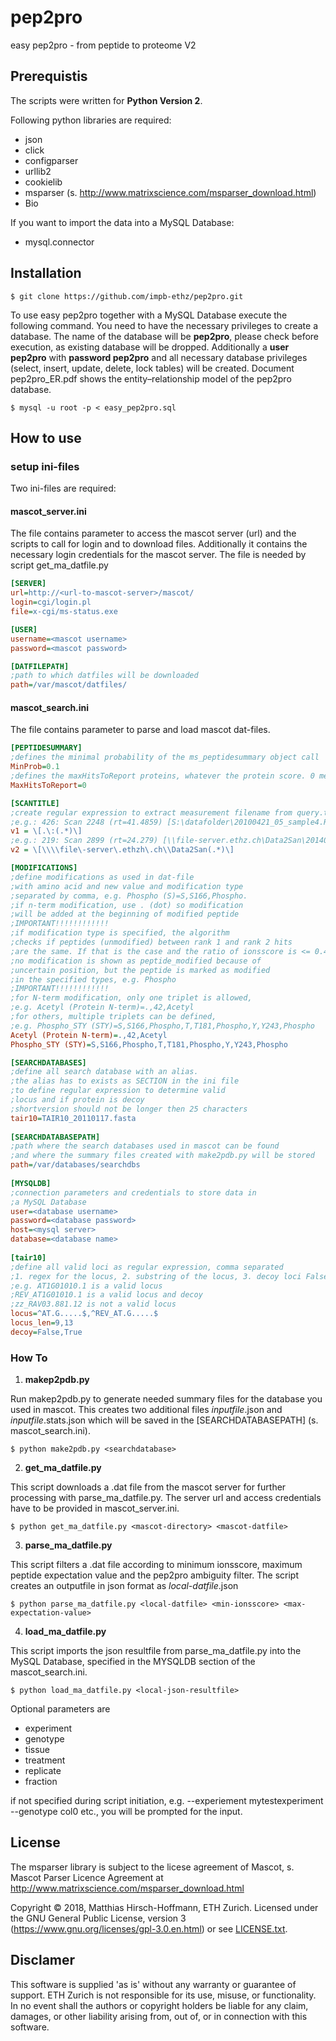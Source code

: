 # pep2pro
easy pep2pro - from peptide to proteome V2

## Prerequistis
The scripts were written for **Python Version 2**.

Following python libraries are required:
* json
* click
* configparser
* urllib2
* cookielib
* msparser (s. http://www.matrixscience.com/msparser_download.html)
* Bio

If you want to import the data into a MySQL Database:

* mysql.connector

## Installation

    $ git clone https://github.com/impb-ethz/pep2pro.git

To use easy pep2pro together with a MySQL Database execute the following command. You need to have the necessary privileges to create a database. The name of the database will be **pep2pro**, please check before execution, as existing database will be dropped. Additionally a **user pep2pro** with **password pep2pro** and all necessary database privileges (select, insert, update, delete, lock tables) will be created. Document pep2pro_ER.pdf shows the entity–relationship model of the pep2pro database. 

    $ mysql -u root -p < easy_pep2pro.sql

## How to use

### setup ini-files
Two ini-files are required:

#### mascot_server.ini
The file contains parameter to access the mascot server (url) and the scripts to call for login and to download files. Additionally it contains the necessary login credentials for the mascot server. 
The file is needed by script get_ma_datfile.py
```ini
[SERVER]
url=http://<url-to-mascot-server>/mascot/
login=cgi/login.pl
file=x-cgi/ms-status.exe

[USER]
username=<mascot username>
password=<mascot password>

[DATFILEPATH]
;path to which datfiles will be downloaded  
path=/var/mascot/datfiles/
```

#### mascot_search.ini
The file contains parameter to parse and load mascot dat-files. 
```ini
[PEPTIDESUMMARY]
;defines the minimal probability of the ms_peptidesummary object call
MinProb=0.1
;defines the maxHitsToReport proteins, whatever the protein score. 0 means no cutoff
MaxHitsToReport=0 

[SCANTITLE]
;create regular expression to extract measurement filename from query.title
;e.g.: 426: Scan 2248 (rt=41.4859) [S:\datafolder\20100421_05_sample4.RAW]
v1 = \[.\:(.*)\]
;e.g.: 219: Scan 2899 (rt=24.279) [\\file-server.ethz.ch\Data2San\20140829_elute_no.raw]                	
v2 = \[\\\\file\-server\.ethzh\.ch\\Data2San(.*)\]

[MODIFICATIONS]
;define modifications as used in dat-file
;with amino acid and new value and modification type
;separated by comma, e.g. Phospho (S)=S,S166,Phospho.
;if n-term modification, use . (dot) so modification 
;will be added at the beginning of modified peptide
;IMPORTANT!!!!!!!!!!!!
;if modification type is specified, the algorithm
;checks if peptides (unmodified) between rank 1 and rank 2 hits
;are the same. If that is the case and the ratio of ionsscore is <= 0.4
;no modification is shown as peptide_modified because of
;uncertain position, but the peptide is marked as modified 
;in the specified types, e.g. Phospho
;IMPORTANT!!!!!!!!!!!!
;for N-term modification, only one triplet is allowed, 
;e.g. Acetyl (Protein N-term)=.,42,Acetyl
;for others, multiple triplets can be defined, 
;e.g. Phospho_STY (STY)=S,S166,Phospho,T,T181,Phospho,Y,Y243,Phospho
Acetyl (Protein N-term)=.,42,Acetyl
Phospho_STY (STY)=S,S166,Phospho,T,T181,Phospho,Y,Y243,Phospho

[SEARCHDATABASES]
;define all search database with an alias.
;the alias has to exists as SECTION in the ini file
;to define regular expression to determine valid 
;locus and if protein is decoy
;shortversion should not be longer then 25 characters
tair10=TAIR10_20110117.fasta 
                                                                           
[SEARCHDATABASEPATH]                                                       
;path where the search databases used in mascot can be found              
;and where the summary files created with make2pdb.py will be stored      
path=/var/databases/searchdbs                                             
                                                                          
[MYSQLDB]                                                                  
;connection parameters and credentials to store data in                    
;a MySQL Database                                                          
user=<database username>                                                  
password=<database password>                                               
host=<mysql server>                                                        
database=<database name>                                                  
                                                                          
[tair10]
;define all valid loci as regular expression, comma separated
;1. regex for the locus, 2. substring of the locus, 3. decoy loci False/True
;e.g. AT1G01010.1 is a valid locus
;REV_AT1G01010.1 is a valid locus and decoy
;zz_RAV03.881.12 is not a valid locus
locus=^AT.G.....$,^REV_AT.G.....$
locus_len=9,13
decoy=False,True
```

### How To

1. **makep2pdb.py**

Run makep2pdb.py to generate needed summary files for the database you used in mascot. This creates two additional files *inputfile*.json and *inputfile*.stats.json which will be saved in the [SEARCHDATABASEPATH] (s. mascot_search.ini).

    $ python make2pdb.py <searchdatabase>

2. **get_ma_datfile.py**

This script downloads a .dat file from the mascot server for further processing with parse_ma_datfile.py. The server url and access credentials have to be provided in mascot_server.ini.

    $ python get_ma_datfile.py <mascot-directory> <mascot-datfile>

3. **parse_ma_datfile.py**

This script filters a .dat file according to minimum ionsscore, maximum peptide expectation value and the pep2pro ambiguity filter. The script creates an outputfile in json format as *local-datfile*.json

    $ python parse_ma_datfile.py <local-datfile> <min-ionsscore> <max-expectation-value>

4. **load_ma_datfile.py**

This script imports the json resultfile from parse_ma_datfile.py into the MySQL Database, specified in the MYSQLDB section of the mascot_search.ini.

    $ python load_ma_datfile.py <local-json-resultfile>

Optional parameters are 
* experiment
* genotype
* tissue
* treatment
* replicate
* fraction

if not specified during script initiation, e.g. --experiement mytestexperiment --genotype col0 etc., you will be prompted for the input.

## License
The msparser library is subject to the licese agreement of Mascot, s. Mascot Parser Licence Agreement at http://www.matrixscience.com/msparser_download.html 

Copyright &copy; 2018, Matthias Hirsch-Hoffmann, ETH Zurich. Licensed under the GNU General Public License, version 3 (https://www.gnu.org/licenses/gpl-3.0.en.html) or see [LICENSE.txt](LICENSE.txt).


## Disclamer
This software is supplied 'as is' without any warranty or guarantee of support. ETH Zurich is not responsible for its use, misuse, or functionality. In no event shall the authors or copyright holders be liable for any claim, damages, or other liability arising from, out of, or in connection with this software.
